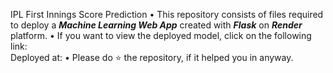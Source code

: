 IPL First Innings Score Prediction 
• This repository consists of files required to deploy a ___Machine Learning Web App___ created with ___Flask___ on ___Render___ platform.
• If you want to view the deployed model, click on the following link:<br />
  Deployed at: 
• Please do ⭐ the repository, if it helped you in anyway.
